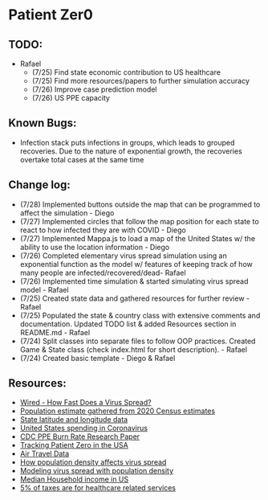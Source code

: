 # Patient Zer0

## TODO:

- Rafael
  - (7/25) Find state economic contribution to US healthcare
  - (7/25) Find more resources/papers to further simulation accuracy
  - (7/26) Improve case prediction model
  - (7/26) US PPE capacity

## Known Bugs:

- Infection stack puts infections in groups, which leads to grouped recoveries.
Due to the nature of exponential growth, the recoveries overtake total cases at the same time

## Change log:

- (7/28) Implemented buttons outside the map that can be programmed to affect the simulation - Diego
- (7/27) Implemented circles that follow the map position for each state to react to how infected they are with COVID - Diego
- (7/27) Implemented Mappa.js to load a map of the United States w/ the ability to use the location information - Diego
- (7/26) Completed elementary virus spread simulation using an exponential function as the model w/ features of keeping track of how many people are infected/recovered/dead- Rafael
- (7/26) Implemented time simulation & started simulating virus spread model - Rafael
- (7/25) Created state data and gathered resources for further review - Rafael
- (7/25) Populated the state & country class with extensive comments and documentation. Updated TODO list & added Resources section in README.md - Rafael
- (7/24) Split classes into separate files to follow OOP practices. Created Game & State class (check index.html for short description). - Rafael
- (7/24) Created basic template - Diego & Rafael

## Resources:

- [Wired - How Fast Does a Virus Spread?](https://www.wired.com/story/how-fast-does-a-virus-spread/)
- [Population estimate gathered from 2020 Census estimates](https://worldpopulationreview.com/state-rankings/state-densities)
- [State latitude and longitude data](https://gist.github.com/meiqimichelle/7727723)
- [United States spending in Coronavirus](https://www.washingtonpost.com/business/2020/04/15/coronavirus-economy-6-trillion/)
- [CDC PPE Burn Rate Research Paper](https://www.ncbi.nlm.nih.gov/pmc/articles/PMC7225214/)
- [Tracking Patient Zero in the USA](https://www.theguardian.com/world/2020/may/26/us-coronavirus-patient-zero-100000-deaths)
- [Air Travel Data](https://www.nationalgeographic.com/science/2020/01/how-coronavirus-spreads-on-a-plane/#close)
- [How population density affects virus spread](https://www.sciencedirect.com/science/article/pii/S0025556413001235)
- [Modeling virus spread with population density](https://www.sciencedirect.com/science/article/pii/S0025556413001235)
- [Median Household income in US](https://www.investopedia.com/personal-finance/what-average-income-us/)
- [5% of taxes are for healthcare related services](https://www.crfb.org/papers/american-health-care-health-spending-and-federal-budget)